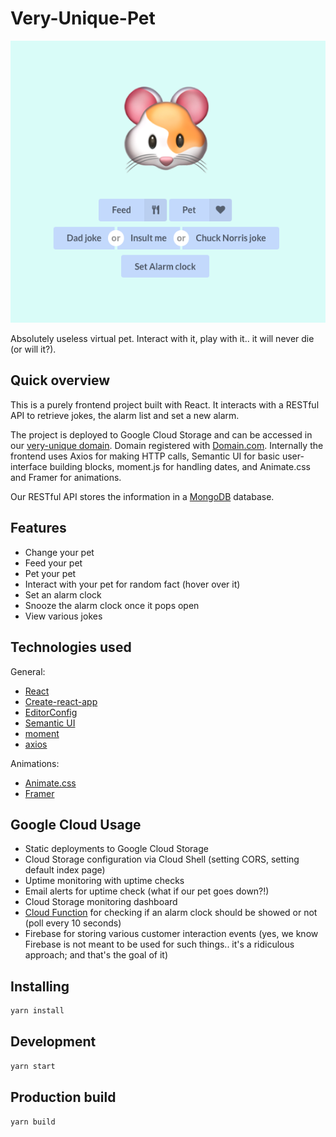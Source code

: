 # Very-Unique-Pet
<p align="center">
  <img src="demo.png" alt="demo" />
</p>

Absolutely useless virtual pet. Interact with it, play with it.. it will never die (or will it?).

## Quick overview
This is a purely frontend project built with React. It interacts with a RESTful API to retrieve jokes, the alarm list and set a new alarm.

The project is deployed to Google Cloud Storage and can be accessed in our [very-unique domain](http://very-unique-domain-name.tech). Domain registered with [Domain.com](https://www.domain.com/). Internally the frontend uses Axios for making HTTP calls, Semantic UI for basic user-interface building blocks, moment.js for handling dates, and Animate.css and Framer for animations.

Our RESTful API stores the information in a [MongoDB](https://www.mongodb.com) database.


## Features
- Change your pet
- Feed your pet
- Pet your pet
- Interact with your pet for random fact (hover over it)
- Set an alarm clock
- Snooze the alarm clock once it pops open
- View various jokes


## Technologies used
General:
- [React](https://reactjs.org)
- [Create-react-app](https://create-react-app.dev)
- [EditorConfig](https://editorconfig.org)
- [Semantic UI](https://react.semantic-ui.com)
- [moment](https://momentjs.com)
- [axios](https://github.com/axios/axios)

Animations:
- [Animate.css](https://animate.style)
- [Framer](https://www.framer.com)


## Google Cloud Usage
- Static deployments to Google Cloud Storage
- Cloud Storage configuration via Cloud Shell (setting CORS, setting default index page)
- Uptime monitoring with uptime checks
- Email alerts for uptime check (what if our pet goes down?!)
- Cloud Storage monitoring dashboard
- [Cloud Function](https://github.com/Hacklarious/cloud-function-should-i-run) for checking if an alarm clock should be showed or not (poll every 10 seconds)
- Firebase for storing various customer interaction events (yes, we know Firebase is not meant to be used for such things.. it's a ridiculous approach; and that's the goal of it)


## Installing
```sh
yarn install
```


## Development
```sh
yarn start
```


## Production build
```sh
yarn build
```
